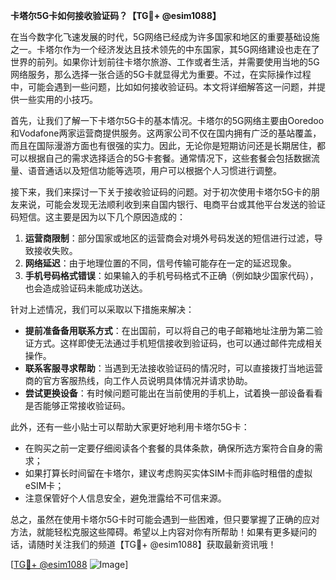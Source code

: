 **卡塔尔5G卡如何接收验证码？【TG💪+ @esim1088】**

在当今数字化飞速发展的时代，5G网络已经成为许多国家和地区的重要基础设施之一。卡塔尔作为一个经济发达且技术领先的中东国家，其5G网络建设也走在了世界的前列。如果你计划前往卡塔尔旅游、工作或者生活，并需要使用当地的5G网络服务，那么选择一张合适的5G卡就显得尤为重要。不过，在实际操作过程中，可能会遇到一些问题，比如如何接收验证码。本文将详细解答这一问题，并提供一些实用的小技巧。

首先，让我们了解一下卡塔尔5G卡的基本情况。卡塔尔的5G网络主要由Ooredoo和Vodafone两家运营商提供服务。这两家公司不仅在国内拥有广泛的基站覆盖，而且在国际漫游方面也有很强的实力。因此，无论你是短期访问还是长期居住，都可以根据自己的需求选择适合的5G卡套餐。通常情况下，这些套餐会包括数据流量、语音通话以及短信功能等选项，用户可以根据个人习惯进行调整。

接下来，我们来探讨一下关于接收验证码的问题。对于初次使用卡塔尔5G卡的朋友来说，可能会发现无法顺利收到来自国内银行、电商平台或其他平台发送的验证码短信。这主要是因为以下几个原因造成的：

1. **运营商限制**：部分国家或地区的运营商会对境外号码发送的短信进行过滤，导致接收失败。
2. **网络延迟**：由于地理位置的不同，信号传输可能存在一定的延迟现象。
3. **手机号码格式错误**：如果输入的手机号码格式不正确（例如缺少国家代码），也会造成验证码未能成功送达。

针对上述情况，我们可以采取以下措施来解决：

- **提前准备备用联系方式**：在出国前，可以将自己的电子邮箱地址注册为第二验证方式。这样即使无法通过手机短信接收到验证码，也可以通过邮件完成相关操作。
- **联系客服寻求帮助**：当遇到无法接收验证码的情况时，可以直接拨打当地运营商的官方客服热线，向工作人员说明具体情况并请求协助。
- **尝试更换设备**：有时候问题可能出在当前使用的手机上，试着换一部设备看看是否能够正常接收验证码。

此外，还有一些小贴士可以帮助大家更好地利用卡塔尔5G卡：

- 在购买之前一定要仔细阅读各个套餐的具体条款，确保所选方案符合自身的需求；
- 如果打算长时间留在卡塔尔，建议考虑购买实体SIM卡而非临时租借的虚拟eSIM卡；
- 注意保管好个人信息安全，避免泄露给不可信来源。

总之，虽然在使用卡塔尔5G卡时可能会遇到一些困难，但只要掌握了正确的应对方法，就能轻松克服这些障碍。希望以上内容对你有所帮助！如果有更多疑问的话，请随时关注我们的频道【TG💪+ @esim1088】获取最新资讯哦！

[[TG💪+ @esim1088](https://t.me/s/esim1088) ![Image](https://i.postimg.cc/4NQfJmqS/Snipaste-2025-05-13-00-14-12.png)]